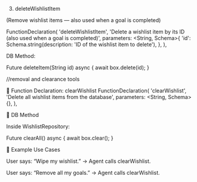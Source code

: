 3. deleteWishlistItem

(Remove wishlist items — also used when a goal is completed)

FunctionDeclaration(
  'deleteWishlistItem',
  'Delete a wishlist item by its ID (also used when a goal is completed)',
  parameters: <String, Schema>{
    'id': Schema.string(description: 'ID of the wishlist item to delete'),
  },
),


DB Method:

Future<void> deleteItem(String id) async {
  await box.delete(id);
}


//removal and clearance tools

📌 Function Declaration: clearWishlist
FunctionDeclaration(
  'clearWishlist',
  'Delete all wishlist items from the database',
  parameters: <String, Schema>{},
),

📌 DB Method

Inside WishlistRepository:

Future<void> clearAll() async {
  await box.clear();
}

📌 Example Use Cases

User says:
“Wipe my wishlist.”
→ Agent calls clearWishlist.

User says:
“Remove all my goals.”
→ Agent calls clearWishlist.
